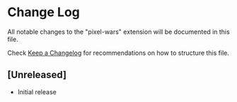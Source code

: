 # Change Log

All notable changes to the "pixel-wars" extension will be documented in this file.

Check [Keep a Changelog](http://keepachangelog.com/) for recommendations on how to structure this file.

## [Unreleased]

- Initial release
